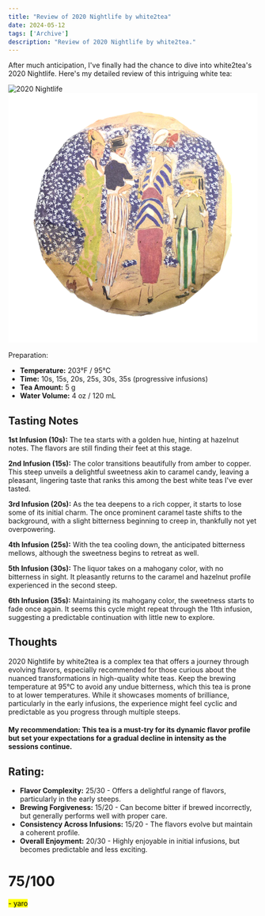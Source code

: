 ```yaml
---
title: "Review of 2020 Nightlife by white2tea"
date: 2024-05-12
tags: ['Archive']
description: "Review of 2020 Nightlife by white2tea."
---
```


After much anticipation, I've finally had the chance to dive into white2tea's 2020 Nightlife. Here's my detailed review of this intriguing white tea:

![2020 Nightlife](cake.png)
![](<file (2).png>)

Preparation:

- **Temperature:** 203°F / 95°C
- **Time:** 10s, 15s, 20s, 25s, 30s, 35s (progressive infusions)
- **Tea Amount:** 5 g
- **Water Volume:** 4 oz / 120 mL

## Tasting Notes

**1st Infusion (10s):** The tea starts with a golden hue, hinting at hazelnut notes. The flavors are still finding their feet at this stage.

**2nd Infusion (15s):** The color transitions beautifully from amber to copper. This steep unveils a delightful sweetness akin to caramel candy, leaving a pleasant, lingering taste that ranks this among the best white teas I've ever tasted.

**3rd Infusion (20s):** As the tea deepens to a rich copper, it starts to lose some of its initial charm. The once prominent caramel taste shifts to the background, with a slight bitterness beginning to creep in, thankfully not yet overpowering.

**4th Infusion (25s):** With the tea cooling down, the anticipated bitterness mellows, although the sweetness begins to retreat as well.

**5th Infusion (30s):** The liquor takes on a mahogany color, with no bitterness in sight. It pleasantly returns to the caramel and hazelnut profile experienced in the second steep.

**6th Infusion (35s):** Maintaining its mahogany color, the sweetness starts to fade once again. It seems this cycle might repeat through the 11th infusion, suggesting a predictable continuation with little new to explore.

## Thoughts

2020 Nightlife by white2tea is a complex tea that offers a journey through evolving flavors, especially recommended for those curious about the nuanced transformations in high-quality white teas. Keep the brewing temperature at 95°C to avoid any undue bitterness, which this tea is prone to at lower temperatures. While it showcases moments of brilliance, particularly in the early infusions, the experience might feel cyclic and predictable as you progress through multiple steeps.

#### My recommendation: This tea is a must-try for its dynamic flavor profile but set your expectations for a gradual decline in intensity as the sessions continue.

## Rating:

- **Flavor Complexity:** 25/30 - Offers a delightful range of flavors, particularly in the early steeps.
- **Brewing Forgiveness:** 15/20 - Can become bitter if brewed incorrectly, but generally performs well with proper care.
- **Consistency Across Infusions:** 15/20 - The flavors evolve but maintain a coherent profile.
- **Overall Enjoyment:** 20/30 - Highly enjoyable in initial infusions, but becomes predictable and less exciting.

# 75/100

<mark>- yaro</mark>
